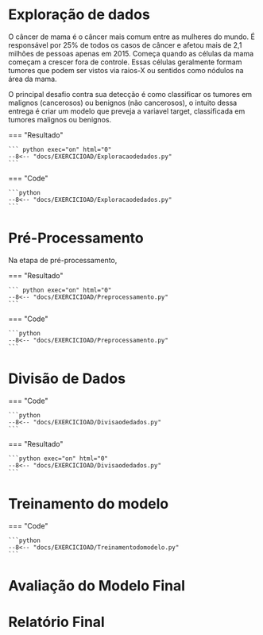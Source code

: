 # Exploração de dados

O câncer de mama é o câncer mais comum entre as mulheres do mundo. É responsável por 25% de todos os casos de câncer e afetou mais de 2,1 milhões de pessoas apenas em 2015. Começa quando as células da mama começam a crescer fora de controle. Essas células geralmente formam tumores que podem ser vistos via raios-X ou sentidos como nódulos na área da mama.

O principal desafio contra sua detecção é como classificar os tumores em malignos (cancerosos) ou benignos (não cancerosos), o intuito dessa entrega é criar um modelo que preveja a variavel target, classificada em tumores malignos ou benignos.


=== "Resultado"

    ``` python exec="on" html="0"
    --8<-- "docs/EXERCICIOAD/Exploracaodedados.py"
    ```
=== "Code"

    ```python
    --8<-- "docs/EXERCICIOAD/Exploracaodedados.py"
    ``` 

# Pré-Processamento

Na etapa de pré-processamento,

=== "Resultado"

    ``` python exec="on" html="0"
    --8<-- "docs/EXERCICIOAD/Preprocessamento.py"
    ```
=== "Code"

    ```python
    --8<-- "docs/EXERCICIOAD/Preprocessamento.py"
    ``` 
# Divisão de Dados

=== "Code"

    ```python
    --8<-- "docs/EXERCICIOAD/Divisaodedados.py"
    ``` 

=== "Resultado"

    ```python exec="on" html="0"
    --8<-- "docs/EXERCICIOAD/Divisaodedados.py"
    ```


# Treinamento do modelo

=== "Code"

    ```python
    --8<-- "docs/EXERCICIOAD/Treinamentodomodelo.py"
    ``` 

# Avaliação do Modelo Final
# Relatório Final


